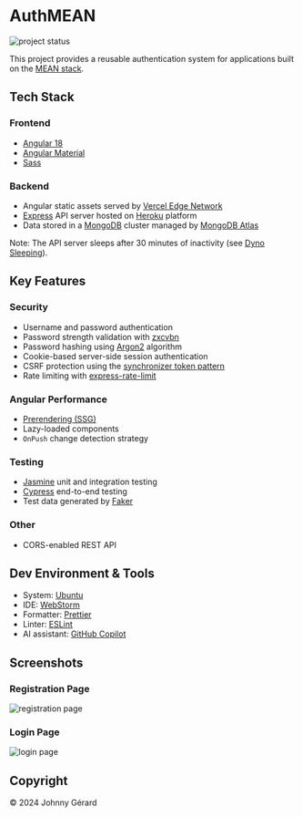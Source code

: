 # AuthMEAN

![project status](https://img.shields.io/badge/project_status-active_development-green?style=for-the-badge)

This project provides a reusable authentication system for applications built on the [MEAN stack](https://www.mongodb.com/resources/languages/mean-stack).

## Tech Stack

### Frontend

- [Angular 18](https://blog.angular.dev/angular-v18-is-now-available-e79d5ac0affe)
- [Angular Material](https://material.angular.io/)
- [Sass](https://sass-lang.com/)

### Backend

- Angular static assets served by [Vercel Edge Network](https://vercel.com/docs/edge-network/overview)
- [Express](https://expressjs.com/) API server hosted on [Heroku](https://www.heroku.com/) platform
- Data stored in a [MongoDB](https://www.mongodb.com/) cluster managed by [MongoDB Atlas](https://www.mongodb.com/atlas)

Note: The API server sleeps after 30 minutes of inactivity (see [Dyno Sleeping](https://devcenter.heroku.com/articles/eco-dyno-hours#dyno-sleeping)).

## Key Features

### Security

- Username and password authentication
- Password strength validation with [zxcvbn](https://github.com/dropbox/zxcvbn?tab=readme-ov-file#readme)
- Password hashing using [Argon2](https://github.com/P-H-C/phc-winner-argon2?tab=readme-ov-file#readme) algorithm
- Cookie-based server-side session authentication
- CSRF protection using the [synchronizer token pattern](https://cheatsheetseries.owasp.org/cheatsheets/Cross-Site_Request_Forgery_Prevention_Cheat_Sheet.html#synchronizer-token-pattern)
- Rate limiting with [express-rate-limit](https://express-rate-limit.mintlify.app/overview)

### Angular Performance

- [Prerendering (SSG)](https://angular.dev/guide/prerendering)
- Lazy-loaded components
- `OnPush` change detection strategy

### Testing

- [Jasmine](https://jasmine.github.io/) unit and integration testing
- [Cypress](https://www.cypress.io/) end-to-end testing
- Test data generated by [Faker](https://fakerjs.dev/)

### Other

- CORS-enabled REST API

## Dev Environment & Tools

- System: [Ubuntu](https://ubuntu.com/)
- IDE: [WebStorm](https://www.jetbrains.com/webstorm/)
- Formatter: [Prettier](https://prettier.io/)
- Linter: [ESLint](https://eslint.org/)
- AI assistant: [GitHub Copilot](https://github.com/features/copilot)

## Screenshots

### Registration Page

![registration page](./screenshots/registration-page.avif)

### Login Page

![login page](./screenshots/login-page.avif)

## Copyright

© 2024 Johnny Gérard
